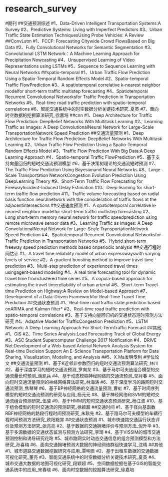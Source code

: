 # research_survey
#期刊
##交通预测综述
#1、Data-Driven Intelligent Transportation Systems:A Survey
#2、Predictive Systems: Living with Imperfect Predictors
#3、Urban Traffic State Estimation TechniquesUsing Probe Vehicles: A Review
##ConvLstm
#1、FCCF: Forecasting Citywide Crowd FlowsBased on Big Data
#2、Fully Convolutional Networks for Semantic Segmentation
#3、Convolutional LSTM Network：A Machine Learning Approach for Precipitation Nowcasting
#4、Unsupervised Learning of Video Representations using LSTMs
#5、Sequence to Sequence Learning with Neural Networks
##spatio-temporal
#1、Urban Traffic Flow Prediction Using a Spatio-Temporal Random Effects Model
#2、Spatio-temporal Traffic FlowPrediction
#3、A spatiotemporal correlative k-nearest neighbor modelfor short-term traffic multistep forecasting
#4、Spatiotemporal Recurrent Convolutional Networksfor Traffic Prediction in Transportation Networks
#5、Real-time road traffic prediction with spatio-temporal correlations
#6、智能交通系统中的时空数据分析关键技术研究_夏英
#7、面向时空数据的挖掘算法研究_徐嘉培
##cnn
#1、Deep Architecture for Traffic Flow Prediction: DeepBelief Networks With Multitask Learning
#2、Learning Traffic as Images: A Deep ConvolutionalNeural Network for Large-Scale TransportationNetwork Speed Prediction
##交通流量预测
#1、Deep Architecture for Traffic Flow Prediction: DeepBelief Networks With Multitask Learning
#2、Urban Traffic Flow Prediction Using a Spatio-Temporal Random Effects Model
#3、Traffic Flow Prediction With Big Data:A Deep Learning Approach
#4、Spatio-temporal Traffic FlowPrediction
#5、基于支持向量回归的短时交通流预测模型
#6、基于决策树理论的交通流短时预测
#7、The Traffic Flow Prediction Using Bayesianand Neural Networks
#8、Large-Scale Transportation NetworkCongestion Evolution Prediction Using DeepLearning Theory
#9、Short-Term Traffic Flow Forecasting for FreewayIncident-Induced Delay Estimation
#10、Deep learning for short-term traffic flow prediction
#11、Traffic volume forecasting based on radial basis function neuralnetwork with the consideration of traffic flows at the adjacentintersections
##交通速度预测
#1、A spatiotemporal correlative k-nearest neighbor modelfor short-term traffic multistep forecasting
#2、Long short-term memory neural network for traffic speedprediction using remote microwave sensor data
#3、Learning Traffic as Images: A Deep ConvolutionalNeural Network for Large-Scale TransportationNetwork Speed Prediction
#4、Spatiotemporal Recurrent Convolutional Networksfor Traffic Prediction in Transportation Networks
#5、Hybrid short-term freeway speed prediction methods based onperiodic analysis
##交通行程时间估计
#1、A travel time reliability model of urban expresswayswith varying levels of service
#2、A gradient boosting method to improve travel time prediction
#3、Multi-step prediction of experienced travel times usingagent-based modeling
#4、A real time forecasting tool for dynamic travel time fromclustered time series
#5、A copula-based approach for estimating the travel timereliability of urban arterial
#6、Short-term Travel-time Prediction on Highway:A Review on Model-based Approach
#7、Development of a Data-Driven Frameworkfor Real-Time Travel Time Prediction
##交通状态预测
#1、Real-time road traffic state prediction based onARIMA and Kalman filter*
#2、Real-time road traffic prediction with spatio-temporal correlations
#3、基于支持向量回归机的交通状态短时预测方法研究
#4、Adaptive Model for TrafficCongestion Prediction
#5、LSTM Network: A Deep Learning Approach For Short-TermTraffic Forecast
##其他
#1、GIS
#2、Time Series Analysis:Load Forecasting Track of Global Energy
#3、ASC Student Supercomputer Challenge 2017 Notification
#4、DRIVE Net:Development of a Web-based Arterial Network Analysis System for Real-time Decision Support An E-Science Transportation Platform for Data Sharing, Visualization, Modeling, and Analysis
##5、X.Ma发明专利
#学位论文
##交通流量预测
#1、基于K近邻非参数回归的短时交通流预测算法研究_林川
#2、基于深度学习的短时交通流预测_罗向龙
#3、基于马尔可夫链组合模型的交通流量长时预测_谢凯兵
#4、基于动态模糊神经网络的交通流预测_邬月春
#5、面向短时交通流量预测的神经网络算法研究_林海涛
#6、基于深度学习的路网短时交通流预测_焦琴琴
#6、基于BP神经网络的交通流量预测_曹虹
#7、基于时间序列模型的短时交通流预测的研究与应用_杨元元
#8、基于神经网络和SVM的短时交通流组合预测研究_伍骏
#9、基于HMM的短时交通状态预测研究_杨江波
#10、基于组合模型的短时交通流的预测研究_徐颖超
##交通时间
#1、基于径向基函数RBF神经网络的路段行程时间预测研究_朱耿先
#2、基于隐马尔可夫模型的车辆行程时间预测方法研究_欧阳黜霏
##交通状态预测
#1、城市快速路交通运行状态评价及预测方法研究_张亮亮
#2、基于数据的交通拥堵评价与预测方法_倪升华
#3、基于多源数据的交通状态监测与预测方法研究_李琦
#4、基于VISSIM的城市交通预测控制和诱导研究花玲
#5、城市路网实时动态交通信息的组合预测模型和方法研究_孙喜梅
#6、面向交通拥堵预测大数据的神经网络群组快速学习_沈晴
##其他
#1、城市道路交通数据挖掘研究与应用_覃明贵
#2、基于出租车数据的交通数据可视化研究_董亮
#3、智能交通系统中的时空数据分析关键技术研究_夏英
#4、城市交通大数据的地图可视化研究_段颖超
#5、空间数据挖掘在基于GIS的智能交通系统中的应用_宋春晓
#6、面向时空数据的挖掘算法研究_徐嘉培
